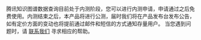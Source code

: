 腾讯知识图谱数据查询目前处于内测阶段，您可以进行内测申请，申请通过之后免费使用。内测结束之后，本产品将进行公测，届时我们将在产品发布台发布公告，如有定价方面的变动也将提前通过邮件和短信的方式通知存量用户。
当您遇到问题时，请 [联系我们](https://cloud.tencent.com/about/connect) 寻求相应的帮助。
